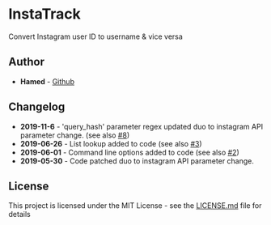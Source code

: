 # InstaTrack
Convert Instagram user ID to username &amp; vice versa
## Author
* **Hamed** - [Github](https://github.com/Snbig)

## Changelog

- **2019-11-6** - 'query_hash' parameter regex updated duo to instagram API parameter change. (see also [#8](/../../issues/8))
- **2019-06-26** - List lookup added to code (see also [#3](/../../issues/3))
- **2019-06-01** - Command line options added to code (see also [#2](/../../issues/2))
- **2019-05-30** - Code patched duo to instagram API parameter change.

## License

This project is licensed under the MIT License - see the [LICENSE.md](LICENSE) file for details
